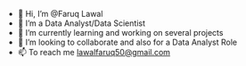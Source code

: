 - 👋 Hi, I’m @Faruq Lawal
- 👀 I’m a Data Analyst/Data Scientist
- 🌱 I’m currently learning and working on several projects
- 💞️ I’m looking to collaborate and also for a Data Analyst Role
- 📫 To reach me lawalfaruq50@gmail.com


<!---
Deelaw15/Deelaw15 is a ✨ special ✨ repository because its `README.md` (this file) appears on your GitHub profile.
You can click the Preview link to take a look at your changes.
--->
